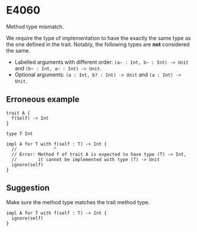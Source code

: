 # E4060

Method type mismatch.

We require the type of implementation to have the exactly the same type as the
one defined in the trait. Notably, the following types are **not** considered
the same.

- Labelled arguments with different order: `(a~ : Int, b~ : Int) -> Unit` and
  `(b~ : Int, a~ : Int) -> Unit`.
- Optional arguments: `(a : Int, b? : Int) -> Unit` and `(a : Int) -> Unit`.

## Erroneous example

```moonbit
trait A {
  f(Self) -> Int
}

type T Int

impl A for T with f(self : T) -> Int {
  //              ^
  // Error: Method f of trait A is expected to have type (T) -> Int,
  //        it cannot be implemented with type (T) -> Unit
  ignore(self)
}
```

## Suggestion

Make sure the method type matches the trait method type.

```moonbit
impl A for T with f(self : T) -> Int {
  ignore(self)
}
```

